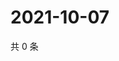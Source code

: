 # 2021-10-07

共 0 条

<!-- BEGIN WEIBO -->
<!-- 最后更新时间 Thu Oct 07 2021 04:00:53 GMT+0800 (China Standard Time) -->

<!-- END WEIBO -->
